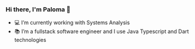 ### Hi there, I'm Paloma 👋

* 💻 I’m currently working with Systems Analysis
* 📚 I’m a fullstack software engineer and I use Java Typescript and Dart technologies
